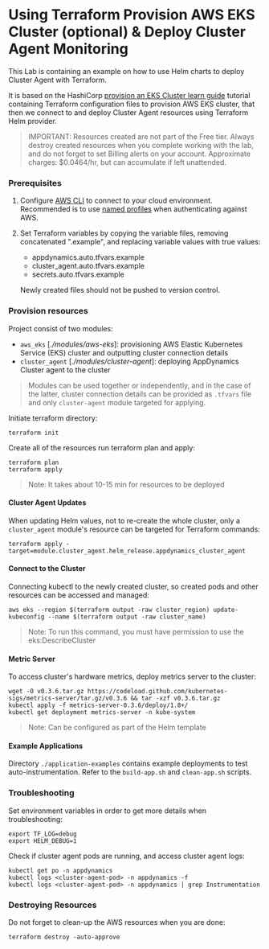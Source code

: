 # Using Terraform Provision AWS EKS Cluster (optional) & Deploy Cluster Agent Monitoring

This Lab is containing an example on how to use Helm charts to deploy Cluster Agent with Terraform.

It is based on the HashiCorp [provision an EKS Cluster learn guide](https://learn.hashicorp.com/terraform/kubernetes/provision-eks-cluster) tutorial containing Terraform configuration files to provision AWS EKS cluster, that then we connect to and deploy Cluster Agent resources using Terraform Helm provider.

> IMPORTANT: Resources created are not part of the Free tier. Always destroy created resources when you complete working with the lab, and do not forget to set Billing alerts on your account. Approximate charges: $0.0464/hr, but can accumulate if left unattended.


### Prerequisites

1) Configure [AWS CLI](https://docs.aws.amazon.com/cli/latest/userguide/install-cliv2.html) to connect to your cloud environment. Recommended is to use [named profiles](https://docs.aws.amazon.com/cli/latest/userguide/cli-configure-profiles.html) when authenticating against AWS.

2) Set Terraform variables by copying the variable files, removing concatenated ".example", and replacing variable values with true values: 
    - appdynamics.auto.tfvars.example
    - cluster_agent.auto.tfvars.example
    - secrets.auto.tfvars.example
    
    Newly created files should not be pushed to version control.


### Provision resources

Project consist of two modules:
- `aws_eks` [<i>./modules/aws-eks</i>]: provisioning AWS Elastic Kubernetes Service (EKS) cluster and outputting cluster connection details
- `cluster_agent` [<i>./modules/cluster-agent</i>]: deploying AppDynamics Cluster agent to the cluster

> Modules can be used together or independently, and in the case of the latter, cluster connection details can be provided as `.tfvars` file and only `cluster-agent` module targeted for applying.

Initiate terraform directory:
```
terraform init
```

Create all of the resources run terraform plan and apply:
```
terraform plan
terraform apply
```

> Note: It takes about 10-15 min for resources to be deployed


#### Cluster Agent Updates

When updating Helm values, not to re-create the whole cluster, only a `cluster_agent` module's resource can be targeted for Terraform commands:

```
terraform apply -target=module.cluster_agent.helm_release.appdynamics_cluster_agent
```


#### Connect to the Cluster

Connecting kubectl to  the newly created cluster, so created pods and other resources can be accessed and managed:

```
aws eks --region $(terraform output -raw cluster_region) update-kubeconfig --name $(terraform output -raw cluster_name)
```

> Note: To run this command, you must have permission to use the eks:DescribeCluster 


#### Metric Server

To access cluster's hardware metrics, deploy metrics server to the cluster:

```
wget -O v0.3.6.tar.gz https://codeload.github.com/kubernetes-sigs/metrics-server/tar.gz/v0.3.6 && tar -xzf v0.3.6.tar.gz
kubectl apply -f metrics-server-0.3.6/deploy/1.8+/
kubectl get deployment metrics-server -n kube-system
```

> Note: Can be configured as part of the Helm template


#### Example Applications

Directory `./application-examples` contains example deployments to test auto-instrumentation. 
Refer to the `build-app.sh` and `clean-app.sh` scripts.


### Troubleshooting

Set environment variables in order to get more details when troubleshooting:
```
export TF_LOG=debug
export HELM_DEBUG=1
```

Check if cluster agent pods are running, and access cluster agent logs:
```
kubectl get po -n appdynamics
kubectl logs <cluster-agent-pod> -n appdynamics -f
kubectl logs <cluster-agent-pod> -n appdynamics | grep Instrumentation
```

###  Destroying Resources

Do not forget to clean-up the AWS resources when you are done:
```
terraform destroy -auto-approve
```


